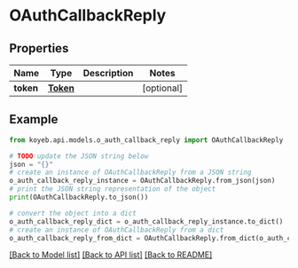 # OAuthCallbackReply


## Properties

Name | Type | Description | Notes
------------ | ------------- | ------------- | -------------
**token** | [**Token**](Token.md) |  | [optional] 

## Example

```python
from koyeb.api.models.o_auth_callback_reply import OAuthCallbackReply

# TODO update the JSON string below
json = "{}"
# create an instance of OAuthCallbackReply from a JSON string
o_auth_callback_reply_instance = OAuthCallbackReply.from_json(json)
# print the JSON string representation of the object
print(OAuthCallbackReply.to_json())

# convert the object into a dict
o_auth_callback_reply_dict = o_auth_callback_reply_instance.to_dict()
# create an instance of OAuthCallbackReply from a dict
o_auth_callback_reply_from_dict = OAuthCallbackReply.from_dict(o_auth_callback_reply_dict)
```
[[Back to Model list]](../README.md#documentation-for-models) [[Back to API list]](../README.md#documentation-for-api-endpoints) [[Back to README]](../README.md)


